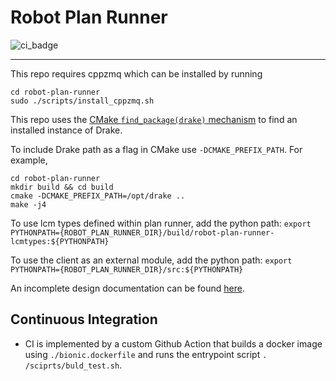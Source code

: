 # Robot Plan Runner
![ci_badge](https://github.com/robotlocomotion/robot-plan-runner/actions/workflows/ci.yml/badge.svg)

---
This repo requires cppzmq which can be installed by running
```
cd robot-plan-runner
sudo ./scripts/install_cppzmq.sh
```

This repo uses the [CMake `find_package(drake)` mechanism](https://github.com/RobotLocomotion/drake-external-examples/tree/master/drake_cmake_installed) to find an 
installed instance of Drake. 

To include Drake path as a flag in CMake use `-DCMAKE_PREFIX_PATH`. For example,

```
cd robot-plan-runner
mkdir build && cd build 
cmake -DCMAKE_PREFIX_PATH=/opt/drake ..
make -j4
```

To use lcm types defined within plan runner, add the python path:
`export PYTHONPATH={ROBOT_PLAN_RUNNER_DIR}/build/robot-plan-runner-lcmtypes:${PYTHONPATH}`

To use the client as an external module, add the python path:
`export PYTHONPATH={ROBOT_PLAN_RUNNER_DIR}/src:${PYTHONPATH}`


An incomplete design documentation can be found [here](https://slides.com/pang/deck-36762e).


## Continuous Integration
- CI is implemented by a custom Github Action that builds a docker image 
  using `./bionic.dockerfile` and runs the entrypoint script `.
  /sciprts/buld_test.sh`.
  
